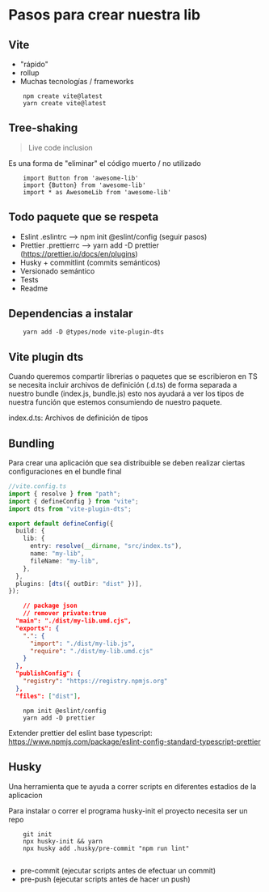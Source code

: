 # Pasos para crear nuestra lib

## Vite

- "rápido"
- rollup 
- Muchas tecnologías / frameworks

```
    npm create vite@latest
    yarn create vite@latest
```

## Tree-shaking

> Live code inclusion

Es una forma de "eliminar" el código muerto / no utilizado

```
    import Button from 'awesome-lib'
    import {Button} from 'awesome-lib'
    import * as AwesomeLib from 'awesome-lib'    
```


## Todo paquete que se respeta
- Eslint .eslintrc --> npm init @eslint/config (seguir pasos)
- Prettier .prettierrc --> yarn add -D prettier (https://prettier.io/docs/en/plugins)
- Husky + commitlint (commits semánticos) 
- Versionado semántico
- Tests
- Readme

## Dependencias a instalar
```
    yarn add -D @types/node vite-plugin-dts
```

## Vite plugin dts

Cuando queremos compartir librerias o paquetes que se escribieron en TS se necesita incluir archivos de definición
(.d.ts) de forma separada a nuestro bundle (index.js, bundle.js) esto nos ayudará a ver los tipos de nuestra función que estemos consumiendo de nuestro paquete.

index.d.ts: Archivos de definición de tipos

## Bundling

Para crear una aplicación que sea distribuible se deben realizar ciertas configuraciones en el bundle final


```typescript
//vite.config.ts
import { resolve } from "path";
import { defineConfig } from "vite";
import dts from "vite-plugin-dts";

export default defineConfig({
  build: {
    lib: {
      entry: resolve(__dirname, "src/index.ts"),
      name: "my-lib",
      fileName: "my-lib",
    },
  },
  plugins: [dts({ outDir: "dist" })],
});
```

```json
    // package json
    // remover private:true
  "main": "./dist/my-lib.umd.cjs",
  "exports": {
    ".": {
      "import": "./dist/my-lib.js",
      "require": "./dist/my-lib.umd.cjs"
    }
  },
  "publishConfig": {
    "registry": "https://registry.npmjs.org"
  },
  "files": ["dist"],
```


```
    npm init @eslint/config
    yarn add -D prettier
```

Extender prettier del eslint base typescript: 
https://www.npmjs.com/package/eslint-config-standard-typescript-prettier

## Husky

Una herramienta que te ayuda a correr scripts en diferentes estadios de la aplicacion

Para instalar o correr el programa husky-init el proyecto necesita ser un repo
``` 
    git init
    npx husky-init && yarn
    npx husky add .husky/pre-commit "npm run lint"
    
```

- pre-commit (ejecutar scripts antes de efectuar un commit)
- pre-push (ejecutar scripts antes de hacer un push)
